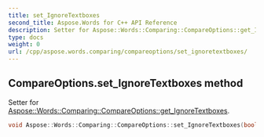 ```yaml
---
title: set_IgnoreTextboxes
second_title: Aspose.Words for C++ API Reference
description: Setter for Aspose::Words::Comparing::CompareOptions::get_IgnoreTextboxes. 
type: docs
weight: 0
url: /cpp/aspose.words.comparing/compareoptions/set_ignoretextboxes/
---
```

## CompareOptions.set_IgnoreTextboxes method


Setter for [Aspose::Words::Comparing::CompareOptions::get_IgnoreTextboxes](./get_ignoretextboxes/).

```cpp
void Aspose::Words::Comparing::CompareOptions::set_IgnoreTextboxes(bool value)
```

